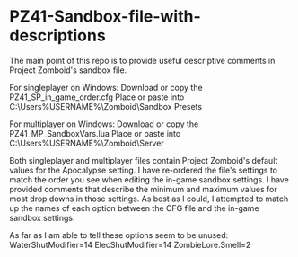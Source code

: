 # PZ41-Sandbox-file-with-descriptions
The main point of this repo is to provide useful descriptive comments in Project Zomboid's sandbox file.

For singleplayer on Windows:
Download or copy the PZ41_SP_in_game_order.cfg
Place or paste into C:\Users\%USERNAME%\Zomboid\Sandbox Presets

For multiplayer on Windows:
Download or copy the PZ41_MP_SandboxVars.lua
Place or paste into C:\Users\%USERNAME%\Zomboid\Server

Both singleplayer and multiplayer files contain Project Zomboid's default values for the Apocalypse setting.
I have re-ordered the file's settings to match the order you see when editing the in-game sandbox settings.
I have provided comments that describe the minimum and maximum values for most drop downs in those settings.
As best as I could, I attempted to match up the names of each option between the CFG file and the in-game sandbox settings.

As far as I am able to tell these options seem to be unused:
WaterShutModifier=14
ElecShutModifier=14
ZombieLore.Smell=2
